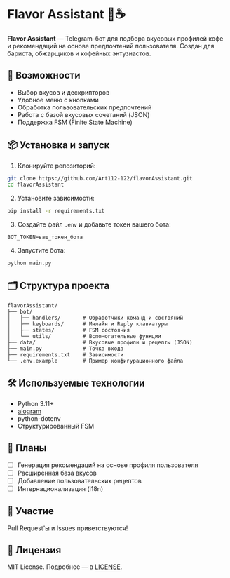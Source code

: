 # Flavor Assistant 🤖☕️

**Flavor Assistant** — Telegram-бот для подбора вкусовых профилей кофе и рекомендаций на основе предпочтений пользователя. Создан для бариста, обжарщиков и кофейных энтузиастов.

## 🔧 Возможности

- Выбор вкусов и дескрипторов
- Удобное меню с кнопками
- Обработка пользовательских предпочтений
- Работа с базой вкусовых сочетаний (JSON)
- Поддержка FSM (Finite State Machine)

## 📦 Установка и запуск

1. Клонируйте репозиторий:

```bash
git clone https://github.com/Art112-122/flavorAssistant.git
cd flavorAssistant
```

2. Установите зависимости:

```bash
pip install -r requirements.txt
```

3. Создайте файл `.env` и добавьте токен вашего бота:

```env
BOT_TOKEN=ваш_токен_бота
```

4. Запустите бота:

```bash
python main.py
```

## 🗂 Структура проекта

```
flavorAssistant/
├── bot/
│   ├── handlers/       # Обработчики команд и состояний
│   ├── keyboards/      # Инлайн и Reply клавиатуры
│   ├── states/         # FSM состояния
│   └── utils/          # Вспомогательные функции
├── data/               # Вкусовые профили и рецепты (JSON)
├── main.py             # Точка входа
├── requirements.txt    # Зависимости
└── .env.example        # Пример конфигурационного файла
```

## 🛠 Используемые технологии

- Python 3.11+
- [aiogram](https://github.com/aiogram/aiogram)
- python-dotenv
- Структурированный FSM

## 📌 Планы

- [ ] Генерация рекомендаций на основе профиля пользователя
- [ ] Расширенная база вкусов
- [ ] Добавление пользовательских рецептов
- [ ] Интернационализация (i18n)

## 🤝 Участие

Pull Request'ы и Issues приветствуются!

## 📄 Лицензия

MIT License. Подробнее — в [LICENSE](LICENSE).
